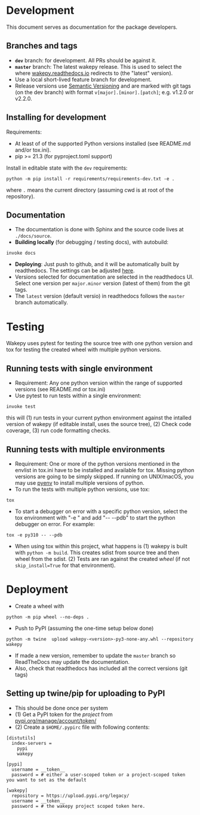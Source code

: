 # Development

This document serves as documentation for the package developers.

## Branches and tags

- **`dev`** branch: for development. All PRs should be against it.
- **`master`** branch: The latest wakepy release. This is used to select the where [wakepy.readthedocs.io](https://wakepy.readthedocs.io/) redirects to (the "latest" version).
- Use a local short-lived feature branch for development.
- Release versions use [Semantic Versioning](https://semver.org/) and are marked with git tags (on the dev branch) with format `v[major].[minor].[patch]`; e.g. v1.2.0 or v2.2.0.

## Installing for development

Requirements:
- At least of of the supported Python versions installed (see README.md and/or tox.ini).
- pip >= 21.3 (for pyproject.toml support)

Install in editable state with the `dev` requirements:
```
python -m pip install -r requirements/requirements-dev.txt -e .
```

where `.` means the current directory (assuming cwd is at root of the repository).

## Documentation

- The documentation is done with Sphinx and the source code lives at
 `./docs/source`.
- **Building locally** (for debugging / testing docs), with autobuild:

```
invoke docs
```

- **Deploying**: Just push to github, and it will be automatically built by readthedocs. The settings can be adjusted [here](https://readthedocs.org/dashboard).
- Versions selected for documentation are selected in the readthedocs UI. Select one version per `major.minor` version (latest of them) from the git tags.
- The `latest` version (default versio) in readthedocs follows the `master` branch automatically.



# Testing

Wakepy uses pytest for testing the source tree with one python version and tox for testing the created wheel with multiple python versions.

## Running tests with single environment

- Requirement: Any one python version within the range of supported versions (see README.md or tox.ini)
- Use pytest to run tests within a single environment:

```
invoke test
```
this will (1) run tests in your current python environment against the intalled version
of wakepy (if editable install, uses the source tree), (2) Check code coverage, (3)
run code formatting checks.


## Running tests with multiple environments

- Requirement:  One or more of the python versions mentioned in the envlist in tox.ini have to be installed and available for tox. Missing python versions are going to be simply skipped. If running on UNIX/macOS,
  you may use [pyenv](https://github.com/pyenv/pyenv) to install multiple versions of python.
- To run the tests with multiple python versions, use tox:

```
tox
```

- To start a debugger on error with a specific python version, select the tox environment with "-e <envname>" and add "-- --pdb" to start the python debugger on error. For example:

```
tox -e py310 -- --pdb
```

- When using tox within this project, what happens is (1) wakepy is built with `python -m build`. This creates sdist from source tree and then wheel from the sdist. (2) Tests are ran against the created *wheel* (if not `skip_install=True` for that environment).

# Deployment

- Create a wheel with

```
python -m pip wheel --no-deps .
```
- Push to PyPI  (assuming the one-time setup below done)
```
python -m twine  upload wakepy-<version>-py3-none-any.whl --repository wakepy
```
- If made a new version, remember to update the `master` branch so ReadTheDocs may update the documentation.
- Also, check that readthedocs has included all the correct versions (git tags)


## Setting up twine/pip for uploading to PyPI
- This should be done once per system
- (1) Get a PyPI token for the *project* from [pypi.org/manage/account/token/](https://pypi.org/manage/account/token/)
- (2) Create a `$HOME/.pypirc` file with following contents:

```
[distutils]
  index-servers =
    pypi
    wakepy

[pypi]
  username = __token__
  password = # either a user-scoped token or a project-scoped token you want to set as the default

[wakepy]
  repository = https://upload.pypi.org/legacy/
  username = __token__
  password = # the wakepy project scoped token here.
```